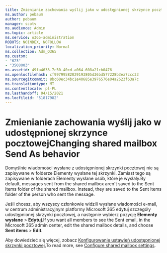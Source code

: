 ```yaml
---
title: Zmienianie zachowania wyślij jako w udostępnionej skrzynce pocztowej
ms.author: pebaum
author: pebaum
manager: scotv
ms.audience: Admin
ms.topic: article
ms.service: o365-administration
ROBOTS: NOINDEX, NOFOLLOW
localization_priority: Normal
ms.collection: Adm_O365
ms.custom:
- "623"
- "3500003"
ms.assetid: 49fa4633-7c50-40cd-a064-608a21cb0476
ms.openlocfilehash: cf99799582029193805d36bd577228b3ea7ccc33
ms.sourcegitcommit: 8bc60ec34bc1e40685e3976576e04a2623f63a7c
ms.translationtype: MT
ms.contentlocale: pl-PL
ms.lasthandoff: 04/15/2021
ms.locfileid: "51817982"
---
```

# <a name="changing-shared-mailbox-send-as-behavior"></a><span data-ttu-id="cd1e6-102">Zmienianie zachowania wyślij jako w udostępnionej skrzynce pocztowej</span><span class="sxs-lookup"><span data-stu-id="cd1e6-102">Changing shared mailbox Send As behavior</span></span>

<span data-ttu-id="cd1e6-p101">Domyślnie wiadomości wysłane z udostępnionej skrzynki pocztowej nie są zapisywane w folderze Elementy wysłane tej skrzynki. Zamiast tego są zapisywane w folderach Elementy wysłane osób, które je wysłały.</span><span class="sxs-lookup"><span data-stu-id="cd1e6-p101">By default, messages sent from the shared mailbox aren't saved to the Sent Items folder of the shared mailbox. Instead, they are saved to the Sent Items folder of the person who sent the message.</span></span>
  
<span data-ttu-id="cd1e6-105">Jeśli chcesz, aby wszyscy członkowie widzili wysłane wiadomości e-mail, w centrum administracyjnym platformy Microsoft 365 edytuj szczegóły udostępnionej skrzynki pocztowej, a następnie wybierz pozycję **Elementy wysłane** \> **Edytuj**.</span><span class="sxs-lookup"><span data-stu-id="cd1e6-105">If you want all members to see the Sent email, in the Microsoft 365 admin center, edit the shared mailbox details, and choose **Sent items** \> **Edit**.</span></span>
  
<span data-ttu-id="cd1e6-106">Aby dowiedzieć się więcej, zobacz [Konfigurowanie ustawień udostępnionej skrzynki pocztowej.](https://docs.microsoft.com/microsoft-365/admin/email/configure-a-shared-mailbox#allow-everyone-to-see-the-sent-email-the-replies)</span><span class="sxs-lookup"><span data-stu-id="cd1e6-106">To read more, see [Configure shared mailbox settings](https://docs.microsoft.com/microsoft-365/admin/email/configure-a-shared-mailbox#allow-everyone-to-see-the-sent-email-the-replies).</span></span>
  